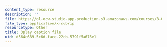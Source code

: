 ```yaml
---
content_type: resource
description: ''
file: https://ol-ocw-studio-app-production.s3.amazonaws.com/courses/8-04-quantum-physics-i-spring-2016/d564c6895c6dface22cb5791f5a676e1_3VXLIF2DpHI.srt
file_type: application/x-subrip
resourcetype: Other
title: 3play caption file
uid: d564c689-5c6d-face-22cb-5791f5a676e1
---
```

